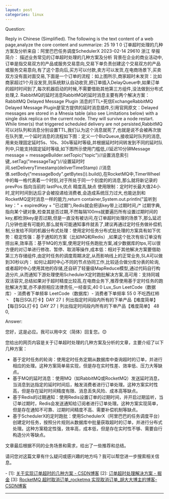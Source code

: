 ```yaml
---
layout: post
categories: linux
---
```

Question:

Reply in Chinese (Simplified).
The following is the text content of a web page,analyze the core content and summarize:
25
19
1
0
订单超时处理的几种方案及分析来自：阿里巴巴任务调度SchedulerX 2023-02-14 29610 浙江
举报简介： 描述业务常见的订单超时处理的几种方案及分析
背景在企业的商业活动中,订单是指交易双方的产品或服务交易意向,交易下单负责创建这个交易双方的产品或服务交易意向,有了这个意向后,买方可以付款,卖方可以发货,在电商场景下,买卖双方没有面对面交易,下面是一个订单的流程：如上图所示,商家超时未发货：比如商家超过1个月没发货,则系统默认自动收货,把订单插入DelayQueue中,如果订单的超时时间到了,每次机器启动的时候,不需要借助其他第三方组件,没法做到分布式处理,2. RabbitMQ的延时消息RabbitMQ的延时消息主要有两个解决方案：RabbitMQ Delayed Message Plugin
消息的TTL+死信ExchangeRabbitMQ Delayed Message Plugin是官方提供的延时消息插件,引用官网原文：Delayed messages are stored in a Mnesia table (also see Limitations below) with a single disk replica on the current node. They will survive a node restart. While timer(s) that triggered scheduled delivery are not persisted,RabbitMQ可以对队列和消息分别设置TTL,我们认为这个消息就死了,也就是说不会被再次放在队列里,一个延时消息的流程如下图：定义一个BizQueue,接收延时队列的消息,用来处理固定延时5s、10s、30s等延时等级,并根据延时时间转发到不同的延时队列中,只能支持固定延时等级,如下图所示使用门槛低,//延迟10分钟Message message = messageBuilder.setTopic("topic")//设置消息索引键,.setTag("messageTag")//设置延时时间.setDeliveryTimestamp(deliverTimeStamp) //消息体.setBody("messageBody".getBytes()).build(),在RocketMQ中,TimerWheel中的每一格代表着一个时刻,对于所处于同一个刻度的的消息,那么就将新记录的 prevPos 指向当前的 lastPos,优点
精度高,缺点
使用限制：定时时长最大值24小时,定时时间到达后才会被投递给消费者,会造成系统压力过大,也能达到和RocketMQ定时消息一样的能力,return container,System.out.println("监听到key：" + expiredKey + "已过期"),Redis就会把该key带上过期时间,/* 过期字典,指向某个键对象,检查其是否过期,不然每隔100ms就要遍历所有设置过期时间的key,都检测key是否过期,但是一直没有被访问,在订单超时处理的场景下,那么延迟几分钟也是有可能的,那么就有可能通知事件就丢了,建议再通过定时任务做补偿机制,分发给不同的机器分布式处理：使用定时任务分布式批处理的方案具有如下优势：稳定性强：基于通知的方案（比如MQ和Redis）,如果这个批次有些订单没有捞出来,效率高：基于MQ的方案,使用定时任务跑批方案,减少数据库的tps,可以很方便的对订单进行修改、暂停、取消等操作,成本低：相对于其他解决方案要借助第三方存储组件,由定时任务的调度周期决定,从而影响线上的正常业务,SLA可以做到30秒以内：
如何让超时中心不同的节点协同工作,比较适合做分库分表的轮询,或者超时中心使用其他的存储,还自研了轻量级MapReduce模型,通过代码自行构造分片,从而通知下游处理使用SchedulerX定时跑批解决方案,高可用：支持同城双活容灾,总结如果对于超时精度比较高,在电商业务下,推荐使用基于定时任务的跑批解决方案,亦不承担相应法律责任,一经查实,40 0
Lux_Sun
LeetCode（数据库）- 消费者下单频率
LeetCode（数据库）- 消费者下单频率
55 0
不吃西红柿丶
【每日SQL打卡】​​​​​​​​​​​​​​​DAY 27丨列出指定时间段内所有的下单产品【难度简单】​
【每日SQL打卡】​​​​​​​​​​​​​​​DAY 27丨列出指定时间段内所有的下单产品【难度简单】​
48 0,

Answer:

您好，这是必应。我可以用中文（简体）回复您。😊

您给出的网页内容是关于订单超时处理的几种方案及分析的文章，主要介绍了以下几种方案：

- 基于定时任务的轮询：使用定时任务定期从数据库中查询超时的订单，并进行相应的处理。这种方案简单易实现，但是存在实时性差、效率低、压力大等缺点。
- 基于MQ的延时消息：使用MQ（如RabbitMQ或RocketMQ）发送延时消息，当消息到达指定的延时时间后，触发消费者进行订单处理。这种方案实时性高，但是存在延时时间精度有限、消息丢失风险、成本高等缺点。
- 基于Redis的过期通知：使用Redis设置订单的过期时间，并开启过期监听，当订单过期时，Redis会发送通知给订阅者进行订单处理。这种方案实现简单，但是存在通知不可靠、过期时间精度不高、需要补偿机制等缺点。
- 基于SchedulerX的定时跑批：使用SchedulerX（阿里巴巴的任务调度平台）创建定时任务，按照分片规则从数据库中批量获取超时的订单，并进行分布式处理。这种方案稳定性强，效率高，成本低，但是存在实时性不够、需要自行构造分片等缺点。

文章最后根据不同的业务场景和需求，给出了一些推荐和总结。

请问您对这篇文章有什么疑问或感兴趣的地方吗？我可以帮您进一步搜索相关信息。

\-
\[1]: [关于实现订单超时的几种方案 - CSDN博客](https://blog.csdn.net/LIKEGAKKI/article/details/115502333)
\[2]: [订单超时处理解决方案 - 掘金](https://juejin.cn/post/6945079439801729054)
\[3]: [RocketMQ 超时取消订单_rocketmq 实现取消订单_胡大大博主的博客-CSDN博客](https://blog.csdn.net/m0_46397664/article/details/112665748)

<hr/>

